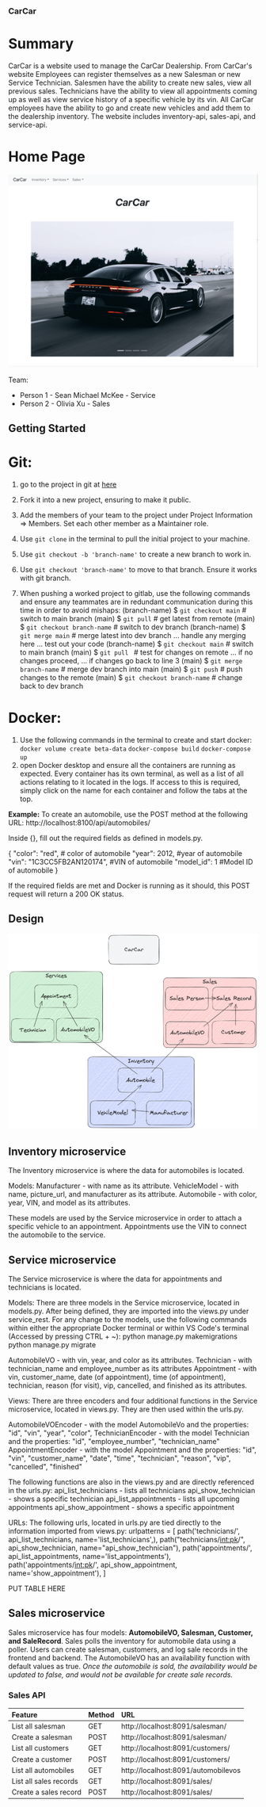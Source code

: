 ### CarCar

# Summary
CarCar is a website used to manage the CarCar Dealership. From CarCar's website Employees can register themselves as a new Salesman or new Service Technician. Salesmen have the ability to create new sales, view all previous sales. Technicians have the ability to view all appointments coming up as well as view service history of a specific vehicle by its vin. All CarCar employees have the ability to go and create new vehicles and add them to the dealership inventory. The website includes inventory-api, sales-api, and service-api.

# Home Page
![Home](/images/HomePage.png)

Team:

* Person 1 - Sean Michael McKee - Service
* Person 2 - Olivia Xu - Sales

## Getting Started

# Git:
1. go to the project in git at [here](https://gitlab.com/sjp19-public-resources/sjp-2022-april/project-beta/-/tree/main/)

2. Fork it into a new project, ensuring to make it public.
3. Add the members of your team to the project under Project Information => Members. Set each other member as a Maintainer role.
4. Use `git clone` in the terminal to pull the initial project to your machine.
5. Use `git checkout -b 'branch-name'` to create a new branch to work in.
6. Use `git checkout 'branch-name'` to move to that branch. Ensure it works with git branch.
7. When pushing a worked project to gitlab, use the following commands and ensure any teammates are in redundant communication during this time in order to avoid mishaps:
        (branch-name) $ `git checkout main`  # switch to main branch
        (main) $ `git pull`                  # get latest from remote
        (main) $ `git checkout branch-name`  # switch to dev branch
        (branch-name) $ `git merge main`     # merge latest into dev branch
        ... handle any merging here
        ... test out your code
        (branch-name) $ `git checkout main`  # switch to main branch
        (main) $ `git pull `                 # test for changes on remote
        ... if no changes proceed,
        ... if changes go back to line 3
        (main) $ `git merge branch-name`     # merge dev branch into main
        (main) $ `git push`                  # push changes to the remote
        (main) $ `git checkout branch-name`  # change back to dev branch

# Docker:
1. Use the following commands in the terminal to create and start docker:
        `docker volume create beta-data`
        `docker-compose build`
        `docker-compose up`
2. open Docker desktop and ensure all the containers are running as expected.
Every container has its own terminal, as well as a list of all actions relating to it located in the logs. If access to this is required, simply click on the name for each container and follow the tabs at the top.

**Example:**
To create an automobile, use the POST method at the following URL:
    http://localhost:8100/api/automobiles/

Inside {}, fill out the required fields as defined in models.py.

{
  "color": "red",               # color of automobile
  "year": 2012,                 #year of automobile
  "vin": "1C3CC5FB2AN120174",   #VIN of automobile
  "model_id": 1                 #Model ID of automobile
}

If the required fields are met and Docker is running as it should, this POST request will return a 200 OK status.

## Design
![diagram](/images/Diagram.png)


## Inventory microservice
The Inventory microservice is where the data for automobiles is located.

Models:
Manufacturer - with name as its attribute.
VehicleModel - with name, picture_url, and manufacturer as its attribute.
Automobile - with color, year, VIN, and model as its attributes.

These models are used by the Service microservice in order to attach a specific vehicle to an appointment. Appointments use the VIN to connect the automobile to the service.

## Service microservice
The Service microservice is where the data for appointments and technicians is located.

Models:
There are three models in the Service microservice, located in models.py. After being defined, they are imported into the views.py under service_rest. For any change to the models, use the following commands within either the appropriate Docker terminal or within VS Code's terminal (Accessed by pressing CTRL + ~):
        python manage.py makemigrations
        python manage.py migrate

AutomobileVO - with vin, year, and color as its attributes.
Technician - with technician_name and employee_number as its attributes
Appointment - with vin, customer_name, date (of appointment), time (of appointment), technician, reason (for visit), vip, cancelled, and finished as its attributes.

Views:
There are three encoders and four additional functions in the Service microservice, located in views.py. They are then used within the urls.py.

AutomobileVOEncoder - with the model AutomobileVo and the properties:
        "id",
        "vin",
        "year",
        "color",
TechnicianEncoder - with the model Technician and the properties:
        "id",
        "employee_number",
        "technician_name"
AppointmentEncoder - with the model Appointment and the properties:
        "id",
        "vin",
        "customer_name",
        "date",
        "time",
        "technician",
        "reason",
        "vip",
        "cancelled",
        "finished"

The following functions are also in the views.py and are directly referenced in the urls.py:
        api_list_technicians - lists all technicians
        api_show_technician - shows a specific technician
        api_list_appointments - lists all upcoming appointments
        api_show_appointment - shows a specific appointment

URLs:
The following urls, located in urls.py are tied directly to the information imported from views.py:
        urlpatterns = [
            path('technicians/', api_list_technicians, name='list_technicians',),
            path("technicians/<int:pk>/", api_show_technician, name="api_show_technician"),
            path('appointments/', api_list_appointments, name='list_appointments'),
            path('appointments/<int:pk>/', api_show_appointment, name='show_appointment'),
        ]

PUT TABLE HERE



## Sales microservice

Sales microservice has four models: **AutomobileVO, Salesman, Customer, and SaleRecord**. Sales polls the inventory for automobile data using a poller. Users can create salesman, customers, and log sale records in the frontend and backend. The AutomobileVO has an availability function with default values as true. *Once the automobile is sold, the availability would be updated to false, and would not be available for create sale records.*

### Sales API

|     Feature      |    Method    |     URL      |
|:-----------------|:-------------|:-------------|
|List all salesman|    GET     |http://localhost:8091/salesman/|
|Create a salesman|    POST    |http://localhost:8091/salesman/|
|List all customers|      GET     |http://localhost:8091/customers/|
|Create a customer|       POST    |http://localhost:8091/customers/|
|List all automobiles|    GET     |http://localhost:8091/automobilevos|
|List all sales records|  GET     |http://localhost:8091/sales/|
|Create a sales record|   POST    |http://localhost:8091/sales/|
